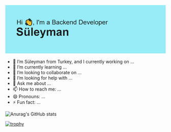 [![MasterHead](header.png)](username=suleymankayabasi)

- 🔭 I’m Süleyman from Turkey, and I  currently working on ...
- 🌱 I’m currently learning ...
- 👯 I’m looking to collaborate on ...
- 🤔 I’m looking for help with ...
- 💬 Ask me about ...
- 📫 How to reach me: ...
- 😄 Pronouns: ...
- ⚡ Fun fact: ...

![Anurag's GitHub stats](https://github-readme-stats.vercel.app/api?username=suleymankayabasi&show_icons=true&theme=gotham)

[![trophy](https://github-profile-trophy.vercel.app/?username=ryo-ma&theme=onedark)](https://github.com/ryo-ma/github-profile-trophy)


